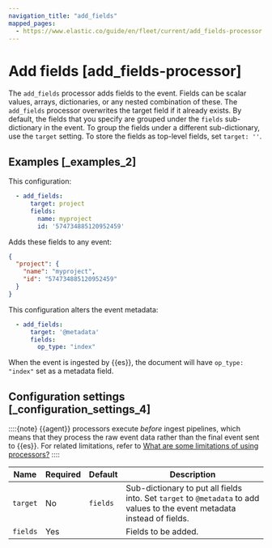 ```yaml
---
navigation_title: "add_fields"
mapped_pages:
  - https://www.elastic.co/guide/en/fleet/current/add_fields-processor.html
---
```


# Add fields [add_fields-processor]


The `add_fields` processor adds fields to the event. Fields can be scalar values, arrays, dictionaries, or any nested combination of these. The `add_fields` processor overwrites the target field if it already exists. By default, the fields that you specify are grouped under the `fields` sub-dictionary in the event. To group the fields under a different sub-dictionary, use the `target` setting. To store the fields as top-level fields, set `target: ''`.


## Examples [_examples_2]

This configuration:

```yaml
  - add_fields:
      target: project
      fields:
        name: myproject
        id: '574734885120952459'
```

Adds these fields to any event:

```json
{
  "project": {
    "name": "myproject",
    "id": "574734885120952459"
  }
}
```

This configuration alters the event metadata:

```yaml
  - add_fields:
      target: '@metadata'
      fields:
        op_type: "index"
```

When the event is ingested by {{es}}, the document will have `op_type: "index"` set as a metadata field.


## Configuration settings [_configuration_settings_4]

::::{note}
{{agent}} processors execute *before* ingest pipelines, which means that they process the raw event data rather than the final event sent to {{es}}. For related limitations, refer to [What are some limitations of using processors?](/reference/fleet/agent-processors.md#limitations)
::::


| Name | Required | Default | Description |
| --- | --- | --- | --- |
| `target` | No | `fields` | Sub-dictionary to put all fields into. Set `target` to `@metadata` to add values to the event metadata instead of fields. |
| `fields` | Yes |  | Fields to be added. |

